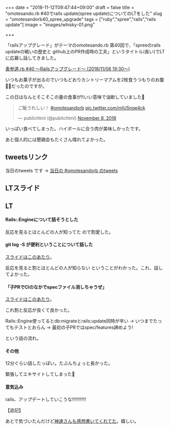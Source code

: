 +++
date = "2018-11-12T09:47:44+09:00"
draft = false
title = "omotesando.rb #40でrails update(spree update)についてのLTをした"
slug = "omotesandorb40_spree_upgrade"
tags = ["ruby","spree","rails","rails update"]
image = "images/whisky-01.png"

+++

「railsアップグレード」がテーマのomotesando.rb 第40回で、「spreeのrails updateの戦いの歴史と github上のPR作成時の工夫」というタイトル(長い)でLTに応募し話してきました。

<!--more-->

<a class="embedly-card" data-card-key="6f257114b6df4413a3f5872a7e143278" data-card-controls="0" data-card-type="article-full" href="https://omotesandorb.connpass.com/event/105365/">表参道.rb #40 〜Railsアップグレード〜 (2018/11/08 19:30〜)</a>
<script async src="//cdn.embedly.com/widgets/platform.js" charset="UTF-8"></script>

いつもお菓子が出るのでいつもどおりカントリーマアムを2枚食うつもりのお腹🍪🍪だったのですが。

この日はなんとそこそこの量の食事が!!いい意味で油断していました🍴

<blockquote class="twitter-tweet" data-lang="en"><p lang="ja" dir="ltr">ご飯うれしい！ <a href="https://twitter.com/hashtag/omotesandorb?src=hash&amp;ref_src=twsrc%5Etfw">#omotesandorb</a> <a href="https://t.co/mIU5nqe4ck">pic.twitter.com/mIU5nqe4ck</a></p>&mdash; publichtml (@publichtml) <a href="https://twitter.com/publichtml/status/1060507252665212929?ref_src=twsrc%5Etfw">November 8, 2018</a></blockquote>
<script async src="https://platform.twitter.com/widgets.js" charset="utf-8"></script>

いっぱい食べてしまった。ハイボールに合う肉が美味しかったです。

あと個人的には懇親会もたくさん喋れてよかった。

## tweetsリンク

当日のtweets です -> [当日の #omotesandorb のtweets](https://twitter.com/search?f=tweets&q=since%3A2018-11-08%20until%3A2018-11-09%20%23omotesandorb&src=typd)

## LTスライド

<!-- このdivがないとspeakerdeck小さくなっちゃう -->
<div style="width:400px;">
<script async class="speakerdeck-embed" data-id="0eb659e6d15b45f88345df351a3923e3" data-ratio="1.33333333333333" src="//speakerdeck.com/assets/embed.js"></script>
</div>

## LT

#### Rails::Engineについて話そうとした

反応を見るとほとんどの人が知ってた ので割愛した。

#### git log -S が便利ということについて話した

[スライドはこのあたり](https://speakerdeck.com/hoshinotsuyoshi/spreefalserails-updatefalsezhan-ifalseli-shi-to-githubshang-falseprzuo-cheng-shi-falsegong-fu?slide=79)。

反応を見ると割とほとんどの人が知らない ということがわかった。これ、話してよかった。

#### 「子PRでCIのなかでspecファイル消しちゃうぜ」

[スライドはこのあたり](https://speakerdeck.com/hoshinotsuyoshi/spreefalserails-updatefalsezhan-ifalseli-shi-to-githubshang-falseprzuo-cheng-shi-falsegong-fu?slide=48)。

これ割と反応が良くて良かった。

Rails::Engine使ってるとdb:migrateとrails:update同時が辛い
->
いつまでたってもテストとおらん
->
最初の子PRではspec/features諦めよう!

という話の流れ。

#### その他

12分ぐらい話したっぽい。たぶんちょっと長かった。

緊張してエキサイトしてしまった🙇

#### 意気込み

rails、アップデートしていこうな!!!!!!!!!!!

【追記】

あとで気づいたんだけど[神速さんも感想書いてくれてた](https://sinsoku.hatenablog.com/entry/2018/11/10/233932)。嬉しい。

<script type="text/javascript" src="/js/prism.js" async></script>
